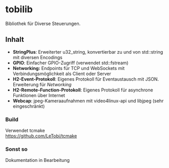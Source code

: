 # tobilib
Bibliothek für Diverse Steuerungen.

## Inhalt

* __StringPlus__: Erweiterter u32_string, konvertierbar zu und von std::string mit diversen Encodings
* __GPIO__: Einfacher GPIO-Zugriff (verwendet std::fstream)
* __Networking:__ Endpoints für TCP und WebSockets mit Verbindungsmöglichkeit als Client oder Server
* __H2-Event-Protokoll__: Eigenes Protokoll für Eventaustausch mit JSON. Erweiterung für _Networking_
* __H2-Remote-Function-Protokoll__: Eigenes Protokoll für asynchrone Funktionen über Internet
* __Webcap__: jpeg-Kameraaufnahmen mit video4linux-api und libjpeg (sehr eingeschränkt)

### Build
Verwendet tcmake  
https://github.com/LeTobi/tcmake

### Sonst so
Dokumentation in Bearbeitung
